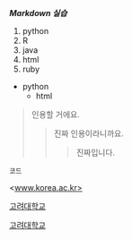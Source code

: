 ***Markdown 실습***

1. python
2. R
3. java
5. html
4. ruby
* python
  * html

> 인용할 거에요.
>> 진짜 인용이라니까요.
>>> 진짜입니다.

`코드`

<www.korea.ac.kr>

[고려대학교](www.korea.ac.kr)

[고려대학교](www.korea.ac.kr, "고려대학교입니다")
